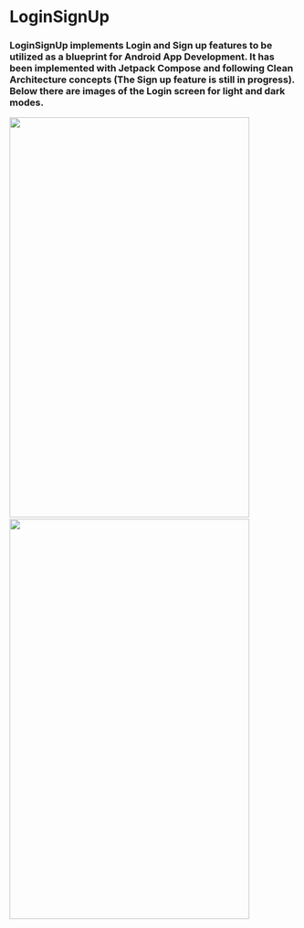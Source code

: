 # LoginSignUp

### LoginSignUp implements Login and Sign up features to be utilized as a blueprint for Android App Development. It has been implemented with Jetpack Compose and following Clean Architecture concepts (The Sign up feature is still in progress). Below there are images of the Login screen for light and dark modes.

<img src="https://images2.imgbox.com/41/be/DW8X4EZH_o.png" width="420" height="700">
<img/>
<img src="https://images2.imgbox.com/02/cf/M6cOEIrF_o.png" width="420" height="700">
<img/>